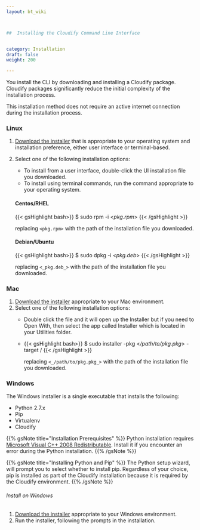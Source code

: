 ```yaml
---
layout: bt_wiki



##  Installing the Cloudify Command Line Interface


category: Installation
draft: false
weight: 200

---
```


You install the CLI by downloading and installing a Cloudify package. Cloudify packages significantly reduce the initial complexity of the installation process.

This installation method does not require an active internet connection during
the installation process.

### Linux

1. [Download the installer](http://cloudify.co/downloads/get_cloudify.html) that is appropriate to your operating system and installation preference, either user interface or terminal-based.
2. Select one of the following installation options:   
   * To install from a user interface, double-click the UI installation file you downloaded.<br>
   * To install using terminal commands, run the command appropriate to your operating system.<br>

     
    #### Centos/RHEL

     {{< gsHighlight bash>}}
     $ sudo rpm -i <_pkg.rpm_>
     {{< /gsHighlight >}}     

     replacing `<pkg.rpm>` with the path of the installation file you downloaded.


    #### Debian/Ubuntu

    {{< gsHighlight bash>}}
    $ sudo dpkg -i <_pkg.deb_>
    {{< /gsHighlight >}}     

    replacing `<_pkg.deb_>` with the path of the installation file you downloaded.

### Mac

1. [Download the installer](http://cloudify.co/downloads/get_cloudify.html) appropriate to your Mac environment.
2. Select one of the following installation options:  
   * Double click the file and it will open up the Installer but if you need to Open With, then select the app called Installer which is located in your Utilities folder.<br>
   * {{< gsHighlight bash>}}
     $ sudo installer -pkg <_/path/to/pkg.pkg_> -target /
     {{< /gsHighlight >}}     
     
     replacing `<_/path/to/pkg.pkg_>` with the path of the installation file you downloaded.
     
### Windows

The Windows installer is a single executable that installs the following:

* Python 2.7.x
* Pip
* Virtualenv
* Cloudify

{{% gsNote title="Installation Prerequisites" %}}
Python installation requires [Microsoft Visual C++ 2008 Redistributable](https://www.microsoft.com/en-us/download/details.aspx?id=29). Install it if you encounter an error during the Python installation.
{{% /gsNote %}}

{{% gsNote title="Installing Python and Pip" %}}
The Python setup wizard, will prompt you to select whether to install pip. Regardless of your choice, pip is installed as part of the Cloudify installation because it is required by the Cloudify environment.
{{% /gsNote %}}


###### Install on Windows

1. [Download the installer](http://cloudify.co/downloads/get_cloudify.html) appropriate to your Windows environment.
2. Run the installer, following the prompts in the installation.
